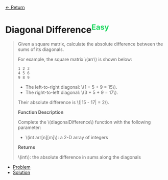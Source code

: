 [&larr; Return](https://hanggrian.github.io/grind-hackerrank/)

# Diagonal Difference<sup style="color: rgb(32, 215, 97);">Easy</sup>

> Given a square matrix, calculate the absolute difference between the sums of
  its diagonals.
>
> For example, the square matrix \\(arr\\) is shown below:
>
> ```
> 1 2 3
> 4 5 6
> 9 8 9
> ```
>
> - The left-to-right diagonal: \\(1 + 5 + 9 = 15\\).
> - The right-to-left diagonal: \\(3 + 5 + 9 = 17\\).
>
> Their absolute difference is \\(|15 - 17| = 2\\).
>
> **Function Description**
>
> Complete the \\(diagonalDifference\\) function with the following parameter:
>
> - \\(int arr[n][m]\\): a 2-D array of integers
>
> **Returns**
>
> \\(int\\): the absolute difference in sums along the diagonals

- [Problem](https://www.hackerrank.com/challenges/diagonal-difference/)
- [Solution](https://github.com/hanggrian/grind-hackerrank/blob/main/algorithms/src/main/java/DiagonalDifference.java)
